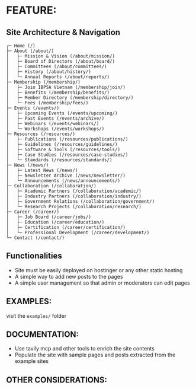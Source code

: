 # FEATURE:

## Site Architecture & Navigation

```
┌─ Home (/)
├─ About (/about/)
│   ├─ Mission & Vision (/about/mission/)
│   ├─ Board of Directors (/about/board/)
│   ├─ Committees (/about/committees/)
│   ├─ History (/about/history/)
│   └─ Annual Reports (/about/reports/)
├─ Membership (/membership/)
│   ├─ Join IBPSA Vietnam (/membership/join/)
│   ├─ Benefits (/membership/benefits/)
│   ├─ Member Directory (/membership/directory/)
│   └─ Fees (/membership/fees/)
├─ Events (/events/)
│   ├─ Upcoming Events (/events/upcoming/)
│   ├─ Past Events (/events/archive/)
│   ├─ Webinars (/events/webinars/)
│   └─ Workshops (/events/workshops/)
├─ Resources (/resources/)
│   ├─ Publications (/resources/publications/)
│   ├─ Guidelines (/resources/guidelines/)
│   ├─ Software & Tools (/resources/tools/)
│   ├─ Case Studies (/resources/case-studies/)
│   └─ Standards (/resources/standards/)
├─ News (/news/)
│   ├─ Latest News (/news/)
│   ├─ Newsletter Archive (/news/newsletter/)
│   └─ Announcements (/news/announcements/)
├─ Collaboration (/collaboration/)
│   ├─ Academic Partners (/collaboration/academic/)
│   ├─ Industry Partners (/collaboration/industry/)
│   ├─ Government Relations (/collaboration/government/)
│   └─ Research Projects (/collaboration/research/)
├─ Career (/career/)
│   ├─ Job Board (/career/jobs/)
│   ├─ Education (/career/education/)
│   ├─ Certification (/career/certification/)
│   └─ Professional Development (/career/development/)
└─ Contact (/contact/)
```

## Functionalities

- Site must be easily deployed on hostinger or any other static hosting
- A simple way to add new posts to the pages
- A simple user management so that admin or moderators can edit pages

## EXAMPLES:

visit the `examples/` folder

## DOCUMENTATION:

- Use tavily mcp and other tools to enrich the site contents
- Populate the site with sample pages and posts extracted from the example sites

## OTHER CONSIDERATIONS:
